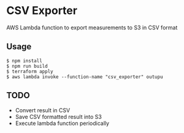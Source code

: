 # CSV Exporter

AWS Lambda function to export measurements to S3 in CSV format

## Usage

```
$ npm install
$ npm run build
$ terraform apply
$ aws lambda invoke --function-name "csv_exporter" outupu
```

## TODO

* Convert result in CSV
* Save CSV formatted result into S3
* Execute lambda function periodically

